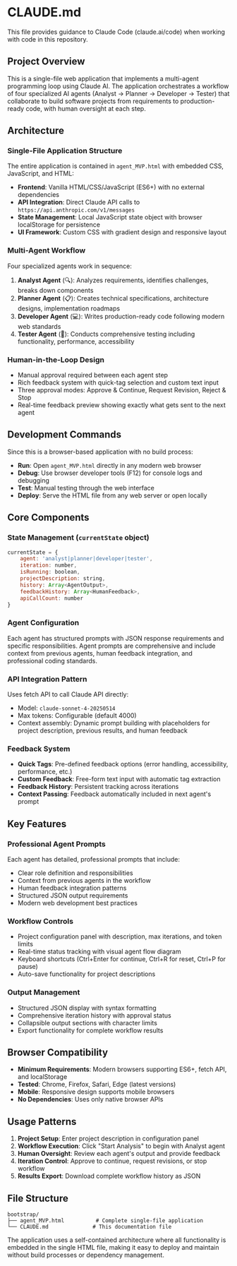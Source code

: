 # CLAUDE.md

This file provides guidance to Claude Code (claude.ai/code) when working with code in this repository.

## Project Overview

This is a single-file web application that implements a multi-agent programming loop using Claude AI. The application orchestrates a workflow of four specialized AI agents (Analyst → Planner → Developer → Tester) that collaborate to build software projects from requirements to production-ready code, with human oversight at each step.

## Architecture

### Single-File Application Structure
The entire application is contained in `agent_MVP.html` with embedded CSS, JavaScript, and HTML:
- **Frontend**: Vanilla HTML/CSS/JavaScript (ES6+) with no external dependencies
- **API Integration**: Direct Claude API calls to `https://api.anthropic.com/v1/messages`
- **State Management**: Local JavaScript state object with browser localStorage for persistence
- **UI Framework**: Custom CSS with gradient design and responsive layout

### Multi-Agent Workflow
Four specialized agents work in sequence:
1. **Analyst Agent** (🔍): Analyzes requirements, identifies challenges, breaks down components
2. **Planner Agent** (📋): Creates technical specifications, architecture designs, implementation roadmaps
3. **Developer Agent** (💻): Writes production-ready code following modern web standards
4. **Tester Agent** (🧪): Conducts comprehensive testing including functionality, performance, accessibility

### Human-in-the-Loop Design
- Manual approval required between each agent step
- Rich feedback system with quick-tag selection and custom text input
- Three approval modes: Approve & Continue, Request Revision, Reject & Stop
- Real-time feedback preview showing exactly what gets sent to the next agent

## Development Commands

Since this is a browser-based application with no build process:
- **Run**: Open `agent_MVP.html` directly in any modern web browser
- **Debug**: Use browser developer tools (F12) for console logs and debugging
- **Test**: Manual testing through the web interface
- **Deploy**: Serve the HTML file from any web server or open locally

## Core Components

### State Management (`currentState` object)
```javascript
currentState = {
    agent: 'analyst|planner|developer|tester',
    iteration: number,
    isRunning: boolean,
    projectDescription: string,
    history: Array<AgentOutput>,
    feedbackHistory: Array<HumanFeedback>,
    apiCallCount: number
}
```

### Agent Configuration
Each agent has structured prompts with JSON response requirements and specific responsibilities. Agent prompts are comprehensive and include context from previous agents, human feedback integration, and professional coding standards.

### API Integration Pattern
Uses fetch API to call Claude API directly:
- Model: `claude-sonnet-4-20250514`
- Max tokens: Configurable (default 4000)
- Context assembly: Dynamic prompt building with placeholders for project description, previous results, and human feedback

### Feedback System
- **Quick Tags**: Pre-defined feedback options (error handling, accessibility, performance, etc.)
- **Custom Feedback**: Free-form text input with automatic tag extraction
- **Feedback History**: Persistent tracking across iterations
- **Context Passing**: Feedback automatically included in next agent's prompt

## Key Features

### Professional Agent Prompts
Each agent has detailed, professional prompts that include:
- Clear role definition and responsibilities
- Context from previous agents in the workflow
- Human feedback integration patterns
- Structured JSON output requirements
- Modern web development best practices

### Workflow Controls
- Project configuration panel with description, max iterations, and token limits
- Real-time status tracking with visual agent flow diagram
- Keyboard shortcuts (Ctrl+Enter for continue, Ctrl+R for reset, Ctrl+P for pause)
- Auto-save functionality for project descriptions

### Output Management
- Structured JSON display with syntax formatting
- Comprehensive iteration history with approval status
- Collapsible output sections with character limits
- Export functionality for complete workflow results

## Browser Compatibility

- **Minimum Requirements**: Modern browsers supporting ES6+, fetch API, and localStorage
- **Tested**: Chrome, Firefox, Safari, Edge (latest versions)
- **Mobile**: Responsive design supports mobile browsers
- **No Dependencies**: Uses only native browser APIs

## Usage Patterns

1. **Project Setup**: Enter project description in configuration panel
2. **Workflow Execution**: Click "Start Analysis" to begin with Analyst agent
3. **Human Oversight**: Review each agent's output and provide feedback
4. **Iteration Control**: Approve to continue, request revisions, or stop workflow
5. **Results Export**: Download complete workflow history as JSON

## File Structure

```
bootstrap/
├── agent_MVP.html          # Complete single-file application
└── CLAUDE.md              # This documentation file
```

The application uses a self-contained architecture where all functionality is embedded in the single HTML file, making it easy to deploy and maintain without build processes or dependency management.